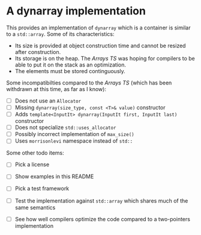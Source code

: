 # A dynarray implementation

This provides an implementation of `dynarray` which is a container is similar to a `std::array`. Some of its characteristics:

  - Its size is provided at object construction time and cannot be resized after construction.
  - Its storage is on the heap. The *Arrays TS* was hoping for compilers to be able to put it on the stack as an optimization.
  - The elements must be stored continguously.

Some incompatibilties compared to the *Arrays TS* (which has been withdrawn at this time, as far as I know):

  - [ ] Does not use an `Allocator`
  - [ ] Missing `dynarray(size_type, const <T>& value)` constructor
  - [ ] Adds  `template<InputIt> dynarray(InputIt first, InputIt last)` constructor
  - [ ] Does not specialize `std::uses_allocator`
  - [ ] Possibly incorrect implementation of `max_size()`
  - [ ] Uses `morrisonlevi` namespace instead of `std::`

Some other todo items:

  - [ ] Pick a license
  - [ ] Show examples in this README
  - [ ] Pick a test framework
  - [ ] Test the implementation against `std::array` which shares much of the same semantics
  - [ ] See how well compilers optimize the code compared to a two-pointers implementation

